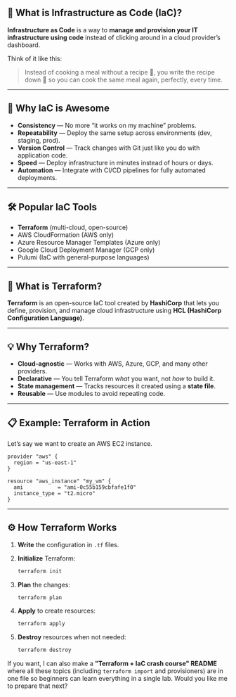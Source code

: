 ## 📌 What is Infrastructure as Code (IaC)?

**Infrastructure as Code** is a way to **manage and provision your IT infrastructure using code** instead of clicking around in a cloud provider’s dashboard.

Think of it like this:

> Instead of cooking a meal without a recipe 🍲, you write the recipe down 📜 so you can cook the same meal again, perfectly, every time.

---

## 🚀 Why IaC is Awesome

* **Consistency** — No more “it works on my machine” problems.
* **Repeatability** — Deploy the same setup across environments (dev, staging, prod).
* **Version Control** — Track changes with Git just like you do with application code.
* **Speed** — Deploy infrastructure in minutes instead of hours or days.
* **Automation** — Integrate with CI/CD pipelines for fully automated deployments.

---

## 🛠 Popular IaC Tools

* **Terraform** (multi-cloud, open-source)
* AWS CloudFormation (AWS only)
* Azure Resource Manager Templates (Azure only)
* Google Cloud Deployment Manager (GCP only)
* Pulumi (IaC with general-purpose languages)

---

## 🌱 What is Terraform?

**Terraform** is an open-source IaC tool created by **HashiCorp** that lets you define, provision, and manage cloud infrastructure using **HCL (HashiCorp Configuration Language)**.

---

## 💡 Why Terraform?

* **Cloud-agnostic** — Works with AWS, Azure, GCP, and many other providers.
* **Declarative** — You tell Terraform *what* you want, not *how* to build it.
* **State management** — Tracks resources it created using a **state file**.
* **Reusable** — Use modules to avoid repeating code.

---

## 📋 Example: Terraform in Action

Let’s say we want to create an AWS EC2 instance.

```hcl
provider "aws" {
  region = "us-east-1"
}

resource "aws_instance" "my_vm" {
  ami           = "ami-0c55b159cbfafe1f0"
  instance_type = "t2.micro"
}
```

---

## ⚙️ How Terraform Works

1. **Write** the configuration in `.tf` files.
2. **Initialize** Terraform:

   ```bash
   terraform init
   ```
3. **Plan** the changes:

   ```bash
   terraform plan
   ```
4. **Apply** to create resources:

   ```bash
   terraform apply
   ```
5. **Destroy** resources when not needed:

   ```bash
   terraform destroy
   ```
If you want, I can also make a **"Terraform + IaC crash course" README** where all these topics (including `terraform import` and provisioners) are in one file so beginners can learn everything in a single lab. Would you like me to prepare that next?
